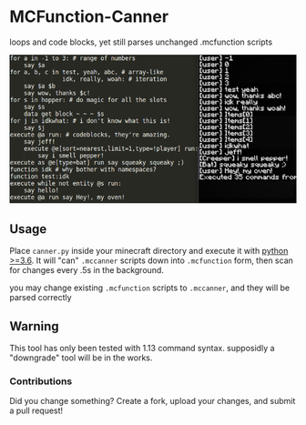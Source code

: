 # MCFunction-Canner
loops and code blocks, yet still parses unchanged .mcfunction scripts

![](https://github.com/ITZVGcGPmO/MCFunction-Canner/raw/pageresources/im1.png)

## Usage
Place `canner.py` inside your minecraft directory and execute it with [python >=3.6](https://www.python.org/downloads/source/). It will "can" `.mccanner` scripts down into `.mcfunction` form, then scan for changes every .5s in the background.

you may change existing `.mcfunction` scripts to `.mccanner`, and they will be parsed correctly

## Warning
This tool has only been tested with 1.13 command syntax. supposidly a "downgrade" tool will be in the works.

### Contributions
Did you change something? Create a fork, upload your changes, and submit a pull request!
